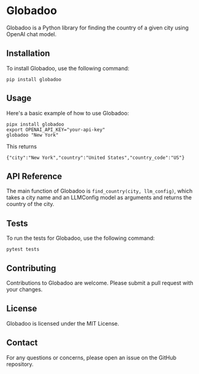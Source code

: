 # Globadoo

Globadoo is a Python library for finding the country of a given city using OpenAI chat model.

## Installation

To install Globadoo, use the following command:

```
pip install globadoo
```

## Usage

Here's a basic example of how to use Globadoo:

```
pipx install globadoo
export OPENAI_API_KEY="your-api-key"
globadoo "New York"
```
This returns
    
    {"city":"New York","country":"United States","country_code":"US"}

## API Reference

The main function of Globadoo is `find_country(city, llm_config)`, which takes a city name and an LLMConfig model as arguments and returns the country of the city.

## Tests

To run the tests for Globadoo, use the following command:

```
pytest tests
```

## Contributing

Contributions to Globadoo are welcome. Please submit a pull request with your changes.

## License

Globadoo is licensed under the MIT License.

## Contact

For any questions or concerns, please open an issue on the GitHub repository.